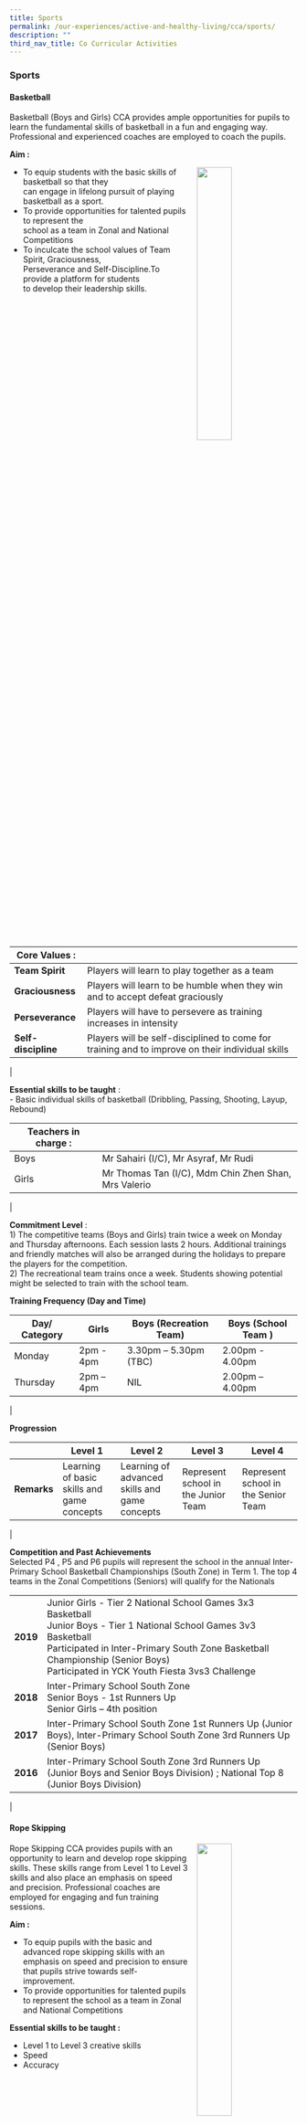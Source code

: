 ```yaml
---
title: Sports
permalink: /our-experiences/active-and-healthy-living/cca/sports/
description: ""
third_nav_title: Co Curricular Activities
---
```

### **Sports**
#### **Basketball**
Basketball (Boys and Girls) CCA provides ample opportunities for pupils to learn the fundamental skills of basketball in a fun and engaging way. Professional and experienced coaches are employed to coach the pupils.

<b>Aim :</b>

<img src="/images/sports1.jpg" style="width:35%;margin-left:15px;" align = "right">

- To equip students with the basic skills of basketball so that they <br>can engage in lifelong pursuit of playing basketball as a sport.<br>
- To provide opportunities for talented pupils to represent the<br> school as a team in Zonal and National Competitions<br>
- To inculcate the school values of Team Spirit, Graciousness,<br> Perseverance and Self-Discipline.To provide a platform for students<br> to develop their leadership skills.

<br clear="left">

| Core Values : |  |
|---|---|
| **Team Spirit** | Players will learn to play together as a team |
| **Graciousness** | Players will learn to be humble when they win and to accept defeat graciously |
| **Perseverance** | Players will have to persevere as training increases in intensity |
| **Self-discipline** | Players will be self-disciplined to come for training and to improve on their individual skills |
|

**Essential skills to be taught** :<br>
\- Basic individual skills of basketball (Dribbling, Passing, Shooting, Layup, Rebound)

| Teachers in charge : |  |
|---|---|
| Boys | Mr Sahairi (I/C), Mr Asyraf, Mr Rudi |
| Girls | Mr Thomas Tan (I/C), Mdm Chin Zhen Shan, Mrs Valerio |
|

**Commitment Level** :<br>
1\) The competitive teams (Boys and Girls) train twice a week on Monday and Thursday afternoons. Each session lasts 2 hours. Additional trainings and friendly matches will also be arranged during the holidays to prepare the players for the competition.<br>
2\) The recreational team trains once a week. Students showing potential might be selected to train with the school team.

**Training Frequency (Day and Time)**

| Day/ Category | Girls | Boys (Recreation Team) | Boys (School Team ) |
|---|---|---|---|
| Monday | 2pm - 4pm | 3.30pm – 5.30pm (TBC) | 2.00pm - 4.00pm  |
| Thursday | 2pm – 4pm | NIL | 2.00pm – 4.00pm |
|

**Progression**

|  | Level 1 | Level 2 | Level 3 | Level 4 |
|---|---|---|---|---|
| **Remarks** | Learning of basic skills and game concepts | Learning of advanced skills and game concepts | Represent school in the Junior Team | Represent school in the Senior Team |
|

**Competition and Past Achievements**<br>
Selected P4 , P5 and P6 pupils will represent the school in the annual Inter-Primary School Basketball Championships (South Zone) in Term 1. The top 4 teams in the Zonal Competitions (Seniors) will qualify for the Nationals

|  |  |
|---|---|
| **2019** | Junior Girls - Tier 2 National School Games 3x3 Basketball<br>Junior Boys - Tier 1 National School Games 3v3 Basketball<br>Participated in Inter-Primary South Zone Basketball Championship (Senior Boys)<br>Participated in YCK Youth Fiesta 3vs3 Challenge |
| **2018** | Inter-Primary School South Zone<br>Senior Boys - 1st Runners Up<br>Senior Girls – 4th position |
| **2017** | Inter-Primary School South Zone 1st Runners Up (Junior Boys), Inter-Primary School South Zone 3rd Runners Up (Senior Boys) |
| **2016** | Inter-Primary School South Zone 3rd Runners Up (Junior Boys and Senior Boys Division) ; National Top 8 (Junior Boys Division) |
|

#### **Rope Skipping**
<img src="/images/sports2.jpg" style="width:35%;margin-left:15px;" align = "right">

Rope Skipping CCA provides pupils with an opportunity to learn and develop rope skipping skills. These skills range from Level 1 to Level 3 skills and also place an emphasis on speed and precision. Professional coaches are employed for engaging and fun training sessions.

**Aim :**
*   To equip pupils with the basic and advanced rope skipping skills with an emphasis on speed and precision to ensure that pupils strive towards self-improvement.
*   To provide opportunities for talented pupils to represent the school as a team in Zonal and National Competitions

**Essential skills to be taught :**
*   Level 1 to Level 3 creative skills
*   Speed
*   Accuracy

| Core Values: | |
|---|---|
| **Team Spirit** | Skippers will work together to improve on their skill sets and represent the school in team competitions. |
| **Graciousness** | Players will learn to be gracious competitors no matter the outcomes of the competitions. |
| **Perseverance** | Players will have to persevere to master different skill sets towards self-improvement. |
| **Self-discipline** | Players will be self-disciplined to come for training and to improve on their individual skills |
|

Teachers in charge : Mdm Jasamine Lee (I/C), Mr Imran

Commitment Level: School team members will train twice a week (Mondays and Thursdays) for 2 hours each time. The recreational team will train once a week (Mondays) for 2 hours each time.

**Training Frequency (Day and Time):**

| Day/ Category | School Team | Recreational Team |
|---|---|---|
| Mondays | 2pm to 4pm | 2pm to 4pm |
| Thursdays | 2pm to 4pm (for school team) | Nil |
|

**Progression**

|  | Primary 3 | Primary 4 | Primary 5 | Primary 6 |
|---|---|---|---|---|
| **Remarks** | Learning of basic skills and speed | Learning of advanced skills and speed | Represent school in the Junior Team | Represent school in the Senior Team |
|

 **Competition and Past Achievements**<br>
 Selected pupils will represent the school in the Zonals (South Zone) and National events.
 
 |  |  |
|---|---|
| **2019** | Nationals- Senior boys speed relay (1st), Junior girls speed relay (2nd), Junior boys speed relay (3rd).  |
| **2018** | Zonals – Junior girls (1st), Junior Boys and Senior Girls (3rd) |
| **2017** | Zonals – Junior girls (2nd), Junior boys (2nd) |
| **2016** | Zonals – Junior girls (4th), Senior girls (1st), Junior and Senior boys (2nd)<br>Nationals – Senior girls (3rd) |
|

#### **Sports & Wellness Club**
The Sports and Wellness Club welcomes anyone who is keen to take part in sports and games in a non-competitive setting.

**Aim:**
*   To encourage club members to lead an active lifestyle through regular exercise and healthy diet choices
*   To impart basic skills in some sports and games through a modular system
*   To mould the character and reinforce the school values in every member
*   To encourage members to promote healthy living to their family members and peers.

**Progression:** 
Every term , the CCA  will offer one sports module for the pupils to learn a new sport or game.  
Teachers in charge : Mr Andy See (I/C) , Mr Vivek Nair , Mr Donovan Teo , Mr Sridhar Naidu , Mdm Samra Dewi

**Training Frequency (Day and Time):**
*   Every Monday, 2.00pm – 4.00pm

**Commitment Level:** 
*   All members are expected to demonstrate the school values at all times
*   All members must be willing to learn new skills in a variety of sports and games

#### **Volleyball**

Volleyball CCA aims to promote the game and excite pupils through the learning and acquisition of fundamental volleyball techniques.  Volleyball CCA provides pupils with opportunities to learn about the game of volleyball through various platforms and modified games. Pupils learn and acquire volleyball techniques as such digging, setting, receiving, serving and spiking, and apply the techniques they have learnt to gameplay scenarios.

<img src="/images/sports3.jpg" style="width:35%;margin-left:15px;" align = "right">

Volleyball CCA also aims to develop keen and confident learners through various means, such as voluntarily demonstrating an acquired technique to their peers.  Pupils also learn various avenues to consistently learn new techniques to further improve themselves in the game.

**Aims:**
*   To develop keen learners and confident players
*   To spark an interest in learning the game
*   To equip pupils with fundamental techniques to play a volleyball game
*   To progressively learn advanced techniques

**Essential Techniques:**
*   Fundamental skills set – dig, set, serve, spike
*   Fluid body movements to execute a technique
*   Basic gameplay rotation

| Core Values |  |
|---|---|
| **Team Spirit** | Pupils learn to work together as a team to learn/execute new techniques.<br>Pupils learn to take initiative and communicate effectively. |
| **Graciousness** | Pupils learn to give positive feedback to their peers.<br>Pupils assist peers in acquiring new techniques through peer coaching. |
| **Perseverance** | Pupils persevere in the acquisition of new techniques, following through drills and practices to enhance their skills set. |
| **Self-Discipline** | Pupils exercise self-discipline in adhering to rules and regulations set.<br>Pupils serve as role models to their peers. |
|

**Teachers in charge:** Mr Melvin Goh (I/C), Mr Lui Zhenyu, Ms Pang Shi Yun

**Commitment Level:** Pupils to attend the CCA sessions weekly on Mondays for 2 hours.

**Session Frequency:** Mondays, 2.00pm – 4.00pm